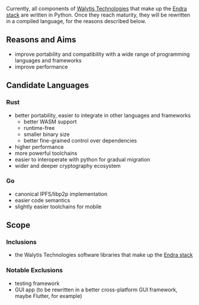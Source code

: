 Currently, all components of [Walytis Technologies](ReadMe.md) that make up the [Endra stack](Endra/2-EndraStack.md) are written in Python.
Once they reach maturity, they will be rewritten in a compiled language, for the reasons described below.

## Reasons and Aims

- improve portability and compatibility with a wide range of programming languages and frameworks
- improve performance

## Candidate Languages

### Rust
- better portability, easier to integrate in other languages and frameworks
	- better WASM support
	- runtime-free
	- smaller binary size
	- better fine-grained control over dependencies
- higher performance
- more powerful toolchains
- easier to interoperate with python for gradual migration
- wider and deeper cryptography ecosystem

### Go
- canonical IPFS/libp2p implementation
- easier code semantics
- slightly easier toolchains for mobile


## Scope

### Inclusions
- the Walytis Technologies software libraries that make up the [Endra stack](Endra/2-EndraStack.md)

### Notable Exclusions
- testing framework
- GUI app (to be rewritten in a better cross-platform GUI framework, maybe Flutter, for example)